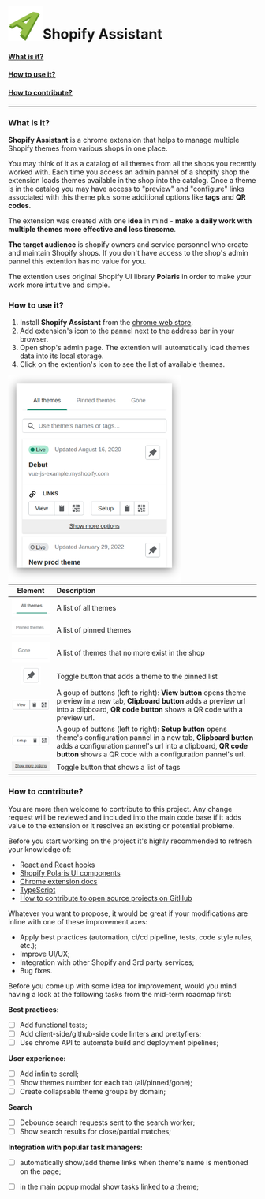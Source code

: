 <img align="left" src="readme_assets/icon48.png" width="70">

# Shopify Assistant

#### [What is it?](#what-is-it-anchor)
#### [How to use it?](#how-to-use-it-anchor)
#### [How to contribute?](#how-to-contribute-anchor)

---
### What is it? <span id="what-is-it-anchor"></span>
**Shopify Assistant** is a chrome extension that helps to manage multiple Shopify themes from various shops in one place. 

You may think of it as a catalog of all themes from all the shops you recently worked with. Each time you access an admin pannel of a shopify shop the extension loads themes available in the shop into the catalog. Once a theme is in the catalog you may have access to "preview" and "configure" links associated with this theme plus some additional options like **tags** and **QR codes**. 

The extension was created with one **idea** in mind - **make a daily work with multiple themes more effective and less tiresome**.  

**The target audience** is shopify owners and service personnel who create and maintain Shopify shops. If you don't have access to the shop's admin pannel this extention has no value for you.

The extention uses original Shopify UI library **Polaris** in order to make your work more intuitive and simple.   

### How to use it? <span id="how-to-use-it-anchor"></span>

1. Install **Shopify Assistant** from the [chrome web store](https://chrome.google.com/webstore/detail/shopify-assistant/dojndceiekjaaegeeaecemcgfaomcdjm).
2. Add extension's icon to the pannel next to the address bar in your browser.
3. Open shop's admin page. The extention will automatically load themes data into its local storage.
4. Click on the extention's icon to see the list of available themes. 

<img align="left" src="readme_assets/popup_ui_no_bg.png" width="350">

| Element | Description |
| :---:         |     :---      |
| <img src="readme_assets/popup_ui_tab_all.png" width="100">   | A list of all themes  |
| <img src="readme_assets/popup_ui_tab_pinned.png" width="100">   | A list of pinned themes  |
| <img src="readme_assets/popup_ui_tab_gone.png" width="100">   | A list of themes that no more exist in the shop  |
| <img src="readme_assets/popup_ui_pin.png" width="40">   | Toggle button that adds a theme to the pinned list  |
| <img src="readme_assets/popup_ui_view.png" width="145">   | A goup of buttons (left to right): **View button** opens theme preview in a new tab, **Clipboard button** adds a preview url into a clipboard, **QR code button** shows a QR code with a preview url. |
| <img src="readme_assets/popup_ui_setup.png" width="145">   | A goup of buttons (left to right): **Setup button** opens theme's configuration pannel in a new tab, **Clipboard button** adds a configuration pannel's url into a clipboard, **QR code button** shows a QR code with a configuration pannel's url. |
| <img src="readme_assets/popup_ui_more.png" width="155">   | Toggle button that shows a list of tags |

### How to contribute? <span id="how-to-contribute-anchor"></span>

You are more then welcome to contribute to this project. Any change request will be reviewed and included into the main code base if it adds value to the extension or it resolves an existing or potential probleme.

Before you start working on the project it's highly recommended to refresh your knowledge of:
- [React and React hooks](https://reactjs.org/docs/getting-started.html)
- [Shopify Polaris UI components](https://polaris.shopify.com/components/get-started)
- [Chrome extension docs](https://developer.chrome.com/docs/extensions/mv3/)
- [TypeScript](https://www.typescriptlang.org/docs/handbook/typescript-in-5-minutes.html)
- [How to contribute to open source projects on GitHub](https://github.com/firstcontributions/first-contributions)

Whatever you want to propose, it would be great if your modifications are inline with one of these improvement axes:
- Apply best practices (automation, ci/cd pipeline, tests, code style rules, etc.);
- Improve UI/UX;
- Integration with other Shopify and 3rd party services;
- Bug fixes. 

Before you come up with some idea for improvement, would you mind having a look at the following tasks from the mid-term roadmap first: 

**Best practices:**
- [ ] Add functional tests;
- [ ] Add client-side/github-side code linters and prettyfiers;
- [ ] Use chrome API to automate build and deployment pipelines;

**User experience:**
- [ ] Add infinite scroll;
- [ ] Show themes number for each tab (all/pinned/gone);
- [ ] Create collapsable theme groups by domain;

**Search**
- [ ] Debounce search requests sent to the search worker;
- [ ] Show search results for close/partial matches; 

**Integration with popular task managers:** 
- [ ] automatically show/add theme links when theme's name is mentioned on the page;
- [ ] in the main popup modal show tasks linked to a theme;


